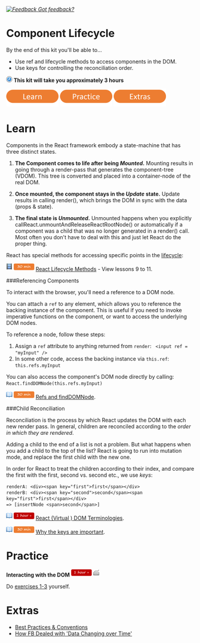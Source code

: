 *[![Feedback](https://github.com/wix/server-training-kit/blob/master/assets/feedback.gif) Got feedback?](https://docs.google.com/a/wix.com/forms/d/1T7x-wCSPc5JaE52a6C4xYOu0ZVMKlHVp9TK5cspeCxA/viewform?usp=send_form)*


# Component Lifecycle

By the end of this kit you'll be able to...
- Use ref and lifecycle methods to access components in the DOM.
- Use keys for controlling the reconciliation order.

![](../assets/clock-16.png) **This kit will take you approximately 3 hours**


<a href="#learn"><img src="assets/btn-learn.png" alt="Learn" height="48" width="140"></img></a>
<a href="#practice"><img src="assets/btn-practice.png" alt="Practice" height="48" width="140"></img></a>
<a href="#extras"><img src="assets/btn-extras.png" alt="Extras" height="48" width="140"></img></a>


# Learn

Components in the React framework embody a state-machine that has three distinct states.

1.	**The Component comes to life after being *Mounted*.**
  Mounting results in going through a render-pass that generates the component-tree (VDOM).  This tree is converted and placed into a container-node of the real DOM.

2.	**Once mounted, the component stays in the *Update* state.**
Update results in calling render(), which brings the DOM in sync with the data (props & state).

3.	**The final state is *Unmounted*.**
Unmounted happens when you explicitly callReact.unmountAndReleaseReactRootNode() or automatically if a component was a child that was no longer generated in a render() call. Most often you don't have to deal with this and just let React do the proper thing.

React has special methods for accessing specific points in the [lifecycle](https://pbs.twimg.com/media/B-G3_T8CcAAmTHV.jpg:large):

![](../assets/tag-video.png) ![](../assets/time-30m.png)
[React Lifecycle Methods](https://vimeo.com/channels/797633/103917886) - View lessons 9 to 11.


###Referencing Components

To interact with the browser, you'll need a reference to a DOM node.

You can attach a `ref` to any element, which allows you to reference the backing instance of the component.
This is useful if you need to invoke imperative functions on the component, or want to access the underlying DOM nodes.

To reference a node, follow these steps:

1.	Assign a `ref` attribute to anything returned from `render`:
` <input ref = "myInput" />`
2.	In some other code, access the backing instance via `this.ref`:
`this.refs.myInput`


You can also access the component's DOM node directly by calling:
`React.findDOMNode(this.refs.myInput)`

![](../assets/tag-read.png) ![](../assets/time-30m.png)
[Refs and findDOMNode](https://facebook.github.io/react/docs/more-about-refs.html).


###Child Reconciliation

Reconciliation is the process by which React updates the DOM with each new render pass.
In general, children are reconciled according to the *order in which they are rendered*.

Adding a child to the end of a list is not a problem. But what happens when you add a child to the top of the list?
React is going to run into mutation mode, and replace the first child with the new one.

In order for React to treat the children according to their index, and compare the first with the first, second vs. second etc., we use *keys*:

```
renderA: <div><span key="first">first</span></div>
renderB: <div><span key="second">second</span><span key="first">first</span></div>
=> [insertNode <span>second</span>]
```


![](../assets/tag-read.png) ![](../assets/time-1h.png)
[React (Virtual ) DOM Terminologies](https://facebook.github.io/react/docs/glossary.html).

![](../assets/tag-read.png) ![](../assets/time-30m.png)
[Why the keys are important](http://blog.arkency.com/2014/10/react-dot-js-and-dynamic-children-why-the-keys-are-important/).


# Practice

**Interacting with the DOM** ![](../assets/time-1h.png) ![](../assets/tag-handson.png)

Do [exercises 1-3](http://jamesknelson.com/react-js-by-example-interacting-with-the-dom/) yourself.


# Extras

- [Best Practices & Conventions](https://web-design-weekly.com/2015/01/29/opinionated-guide-react-js-best-practices-conventions/)
- [How FB Dealed with 'Data Changing over Time'](https://www.youtube.com/watch?v=nYkdrAPrdcw&feature=youtu.be&t=1456)

